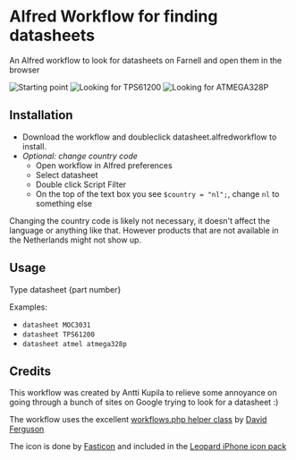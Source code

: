 Alfred Workflow for finding datasheets
=========================

An Alfred workflow to look for datasheets on Farnell and open them in the browser

![Starting point](https://raw.github.com/akupila/Alfred-workflow-datasheet/master/Screenshot%201.png)
![Looking for TPS61200](https://raw.github.com/akupila/Alfred-workflow-datasheet/master/Screenshot%202.png)
![Looking for ATMEGA328P](https://raw.github.com/akupila/Alfred-workflow-datasheet/master/Screenshot%203.png)

Installation
-------------
* Download the workflow and doubleclick datasheet.alfredworkflow to install.
* *Optional: change country code*
  * Open workflow in Alfred preferences
  * Select datasheet
  * Double click Script Filter
  * On the top of the text box you see `$country = "nl";`, change `nl` to something else

Changing the country code is likely not necessary, it doesn't affect the language or anything like that. However products that are not available in the Netherlands might not show up.

Usage
-------------
Type datasheet {part number}

Examples:

* `datasheet MOC3031`
* `datasheet TPS61200`
* `datasheet atmel atmega328p`

Credits
-------------
This workflow was created by Antti Kupila to relieve some annoyance on going through a bunch of sites on Google trying to look for a datasheet :)

The workflow uses the excellent [workflows.php helper class] by [David Ferguson]

The icon is done by [Fasticon] and included in the [Leopard iPhone icon pack]

[David Ferguson]: http://dferg.us/
[workflows.php helper class]: http://dferg.us/workflows-class/
[Fasticon]: http://www.fasticon.com/
[Leopard iPhone icon pack]: http://www.iconspedia.com/pack/leopard-iphone-1878/